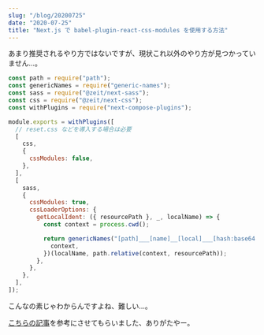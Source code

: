 ```yaml
---
slug: "/blog/20200725"
date: "2020-07-25"
title: "Next.js で babel-plugin-react-css-modules を使用する方法"
---
```


あまり推奨されるやり方ではないですが、現状これ以外のやり方が見つかっていません…。

```js
const path = require("path");
const genericNames = require("generic-names");
const sass = require("@zeit/next-sass");
const css = require("@zeit/next-css");
const withPlugins = require("next-compose-plugins");

module.exports = withPlugins([
  // reset.css などを導入する場合は必要
  [
    css,
    {
      cssModules: false,
    },
  ],
  [
    sass,
    {
      cssModules: true,
      cssLoaderOptions: {
        getLocalIdent: ({ resourcePath }, _, localName) => {
          const context = process.cwd();

          return genericNames("[path]___[name]__[local]___[hash:base64:5]", {
            context,
          })(localName, path.relative(context, resourcePath));
        },
      },
    },
  ],
]);
```

こんなの素じゃわからんですよね、難しい…。

[こちらの記事](https://juejin.im/post/5f095b87f265da22fd638501)を参考にさせてもらいました、ありがたやー。
